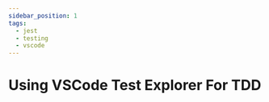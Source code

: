 ```yaml
---
sidebar_position: 1
tags:
  - jest
  - testing
  - vscode
---
```


# Using VSCode Test Explorer For TDD

